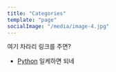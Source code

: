 ```yaml
---
title: "Categories"
template: "page"
socialImage: "/media/image-4.jpg"
---
```


여기 차라리 링크를 주면?

* [Python](/category/typography/) 일케하면 되네
